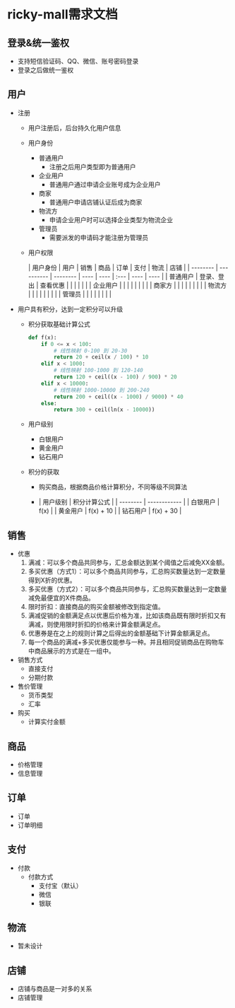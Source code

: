 # ricky-mall需求文档

## 登录&统一鉴权

* 支持短信验证码、QQ、微信、账号密码登录
* 登录之后做统一鉴权

## 用户

* 注册

    * 用户注册后，后台持久化用户信息

    * 用户身份

        * 普通用户
            * 注册之后用户类型即为普通用户
        * 企业用户
            * 普通用户通过申请企业账号成为企业用户
        * 商家
            * 普通用户申请店铺认证后成为商家
        * 物流方
            * 申请企业用户时可以选择企业类型为物流企业
        * 管理员
            * 需要派发的申请码才能注册为管理员

    * 用户权限

      | 用户身份 | 用户       | 销售     | 商品 | 订单 | 支付 | 物流 | 店铺 |
          | -------- | ---------- | -------- | ---- | ---- | :--- | ---- | ---- |
      | 普通用户 | 登录、登出 | 查看优惠 |      |      |      |      |      |
      | 企业用户 |            |          |      |      |      |      |      |
      | 商家方   |            |          |      |      |      |      |      |
      | 物流方   |            |          |      |      |      |      |      |
      | 管理员   |            |          |      |      |      |      |      |

* 用户具有积分，达到一定积分可以升级

    * 积分获取基础计算公式

      ```python
      def f(x):  
          if 0 <= x < 100:
              # 线性映射 0-100 到 20-30  
              return 20 + ceil(x / 100) * 10  
          elif x < 1000:  
              # 线性映射 100-1000 到 120-140  
              return 120 + ceil((x - 100) / 900) * 20  
          elif x < 10000:  
              # 线性映射 1000-10000 到 200-240  
              return 200 + ceil((x - 1000) / 9000) * 40
          else:
              return 300 + ceil(ln(x - 10000))
      ```

    * 用户级别

        * 白银用户
        * 黄金用户
        * 钻石用户

    * 积分的获取

        * 购买商品，根据商品价格计算积分，不同等级不同算法

        * | 用户级别 | 积分计算公式 |
                | -------- | ------------ |
          | 白银用户 | f(x)         |
          | 黄金用户 | f(x) + 10    |
          | 钻石用户 | f(x) + 30    |

## 销售

* 优惠
    1. 满减：可以多个商品共同参与，汇总金额达到某个阈值之后减免XX金额。
    2. 多买优惠（方式1）：可以多个商品共同参与，汇总购买数量达到一定数量得到X折的优惠。
    3. 多买优惠（方式2）：可以多个商品共同参与，汇总购买数量达到一定数量减免最便宜的X件商品。
    4. 限时折扣：直接商品的购买金额被修改到指定值。
    5. 满减促销的金额满足点以优惠后价格为准，比如该商品既有限时折扣又有满减，则使用限时折扣的价格来计算金额满足点。
    6. 优惠券是在之上的规则计算之后得出的金额基础下计算金额满足点。
    7. 每一个商品的满减+多买优惠仅能参与一种。并且相同促销商品在购物车中商品展示的方式是在一组中。
* 销售方式
    * 直接支付
    * 分期付款
* 售价管理
    * 货币类型
    * 汇率
* 购买
    * 计算实付金额

## 商品

* 价格管理
* 信息管理

## 订单

* 订单
* 订单明细

## 支付

* 付款
    * 付款方式
        * 支付宝（默认）
        * 微信
        * 银联

## 物流

* 暂未设计

## 店铺

* 店铺与商品是一对多的关系
* 店铺管理



